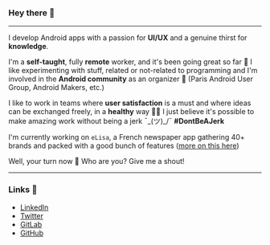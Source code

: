 ### Hey there 👋

---

I develop Android apps with a passion for **UI/UX** and a genuine thirst for **knowledge**.

I'm a **self-taught**, fully **remote** worker, and it's been going great so far 🙌 I like experimenting with stuff, related or not-related to programming and I'm involved in the **Android community** as an organizer 👥 (Paris Android User Group, Android Makers, etc.) 

I like to work in teams where **user satisfaction** is a must and where ideas can be exchanged freely, in a **healthy** way 🤗✨ I just believe it's possible to make amazing work without being a jerk ¯\_(ツ)_/¯ **#DontBeAJerk**

I'm currently working on `eLisa`, a French newspaper app gathering 40+ brands and packed with a good bunch of features ([more on this here](https://elisa.prismamedia.com/))

Well, your turn now 🙂 Who are you? Give me a shout!

---

### Links 🔗

- [LinkedIn](https://linkedin.com/in/r4dixx)
- [Twitter](https://twitter.com/r4dixx)
- [GitLab](https://gitlab.com/asikel)
- [GitHub](https://github.com/r4dixx)
